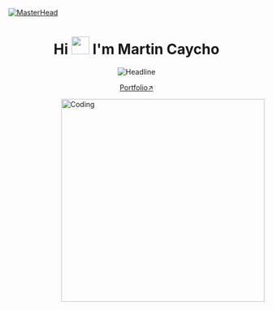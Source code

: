 
[![MasterHead](https://i.pinimg.com/originals/77/ca/a3/77caa32884d735d439ade45ba37feaf2.gif)](https://devfrann.netlify.app)
<h1 align="center">Hi <img src="https://media.giphy.com/media/hvRJCLFzcasrR4ia7z/giphy.gif" width="35"> I'm Martin Caycho </h1>
 
<div align=center>
        <img src="https://readme-typing-svg.herokuapp.com?color=%236FDA44&size=32&center=true&vCenter=true&width=600&height=50&lines=Web+Developer;Student;Freelancer;Enthusiast" alt="Headline" />
    </div>  
<p align="center"><a href="https://devfrann.netlify.app" target ='_blank'>Portfolio↗️</a></p>
<img align="right" alt="Coding" width="400" src="https://octodex.github.com/images/spidertocat.png">
